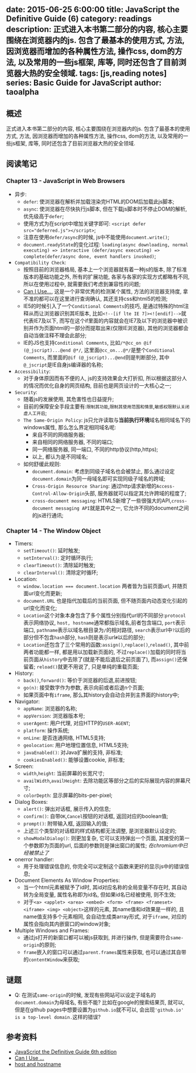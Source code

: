 date: 2015-06-25 6:00:00
title: JavaScript the Definitive Guide (6)
category: readings
description: 正式进入本书第二部分的内容, 核心主要围绕在浏览器内的js. 包含了最基本的使用方式, 方法, 因浏览器而增加的各种属性方法, 操作css, dom的方法, 以及常用的一些js框架, 库等, 同时还包含了目前浏览器大热的安全领域.
tags: [js,reading notes]
series: Basic Guide for JavaScript
author: taoalpha
---

## 概述

正式进入本书第二部分的内容, 核心主要围绕在浏览器内的js. 包含了最基本的使用方式, 方法, 因浏览器而增加的各种属性方法, 操作css, dom的方法, 以及常用的一些js框架, 库等, 同时还包含了目前浏览器大热的安全领域.

## 阅读笔记

### Chapter 13 - JavaScript in Web Browsers

- 异步:
  - `defer`: 使浏览器在解析并加载渲染完HTML的DOM后加载此js脚本;
  - `async`: 使浏览器在尽快执行js脚本, 但在下载js脚本时不停止DOM的解析, 优先级高于`defer`;
  - 使用方式为在script中增加关键字即可: `<script defer src="deferred.js"></script>`;
  - 注意在使用`defer/async`的时候, js中不能使用`document.write()`;
  - `document.readyState`的变化过程: `loading(async downloading, normal executing) => interactive (defer/async executing) => complete(defer/async done, event handlers invoked)`;
- `Compatibility Check`:
  - 按照目前的浏览器格局, 基本上一个浏览器就有着一种js的版本, 除了标准版本的基础功能之外, 所有的扩展功能, 各家与各家的实现方式都略有不同, 所以在使用过程中, 就需要我们考虑到兼容性的问题;
  - [Can I Use...](http://caniuse.com/), 这是一个非常优秀的检测某个属性, 方法的浏览器支持度, 拿不准的都可以在这里进行查询确认, 其还支持css和html5的检测;
  - IE5的时候引入了一个`Conditional Comments`的技巧, 是通过特殊的html注释从而让浏览器识别其IE版本, 比如`<!--[if lte IE 7]><![endif]-->`就代表IE7及以下, 而写在这个if里面的内容就会在IE7及以下的浏览器中被识别并作为页面html的一部分而提取出来(仅限IE浏览器), 其他的浏览器都会自动当做注释不理会此部分;
  - IE的JS也支持`Conditional Comments`, 比如`/*@cc_on @if (@_jscript)...@end @*/`, 这里面`@cc_on...@*/`是整个`Conditional Comments`, 而里面的`@if (@_jscript)...@end`则是判断部分, 其中`@_jscript`是IE自身js编译器的名称;
- `Accessibility`:
  - 对于身体原因而有不便的人, js的支持效果会大打折扣, 所以根据这部分人的情况而优化自身的网页结构, 目前也是网页设计的一大核心之一;
- `Security`:
  - 随着js的发展使用, 其危害性也日益提升;
  - 目前的保障安全手段主要有:`限制其功能`,`限制其使用范围和情景`,`敏感权限默认关闭虚人工开启`;
  - `The Same-Origin Policy`: js只允许读取与**当前执行环境**域名相同域名下的windows属性, 那么怎么界定相同域名呢:
    - 来自不同的网络服务器;
    - 来自相同的网络服务器, 不同的端口;
    - 同一网络服务器, 同一端口, 不同的http协议(http,https);
    - 以上, 都认为是不同域名;
  - 如何舒缓此规则:
    - `document.domain`: 考虑到同级子域名也会被禁止, 那么通过设定`document.domain`为同一母域名即可实现同级子域名的跨域;
    - ` Cross-Origin Resource Sharing `: 通过http请求新增的`Access-Control-Allow-Origin`头部, 服务器就可以指定其允许跨域的程度了;
    - `cross-document messaging`: HTML5新增了一些很强大的API,`cross-document messaging API`就是其中之一, 它允许不同的document之间的js进行通讯;

### Chapter 14 - The Window Object

- Timers:
  - `setTimeout()`: 延时触发;
  - `setInterval()`: 定时循环执行;
  - `clearTimeout()`: 清除延时触发;
  - `clearInterval()`: 清除定时循环;
- Location:
  - `window.location === document.location` 两者皆为当前页面url, 并随页面url变化而更新;
  - `document.URL` 也是指代加载后的当前页面, 但不随页面内动态变化引起的url变化而变化;
  - `Location`这个对象本身包含了多个属性分别指代url的不同部分:`protocol`表示网络协议, `host, hostname`通常都指示域名,前者包含端口, `port`表示端口, `pathname`表示以域名根目录为`/`的相对路径, `search`表示url中`?`以后的部分但不包含`hash`部分, `hash`则是表示url`#`以后的部分;
  - `Location`还包含了三个常用的函数:`assign()`,`replace()`,`reload()`, 其中前两者功能都一样, 都是用以加载新页面的, 不过`replace()`加载的同时将当前页面从`history`中去除了(就是不能后退后之前页面了), 而`assign()`还保留着; `reload()`就更不用说了, 只是单纯的重载页面;
- History:
  - `back()`,`forward()`: 等价于浏览器的后退,前进按钮;
  - `go(n)`: 接受数字作为参数, 表示向前或者后退n个页面;
  - 如果页面中有`iframe`, 那么其history会自动合并到主界面的history中;
- Navigator:
  - `appName`: 浏览器的名称;
  - `appVersion`: 浏览器版本号;
  - `userAgent`: 用户代理, 对应HTTP的`USER-AGENT`;
  - `platform`: 操作系统;
  - `onLine`: 是否连通网络, HTML5支持;
  - `geolocation`: 用户地理位置信息, HTML5支持;
  - `javaEnabled()`: 对Java扩展的支持, 非标准;
  - `cookiesEnabled()`: 能够设置cookie, 非标准;
- Screen:
  - `width`,`height`: 当前屏幕的长宽尺寸;
  - `availWidth`,`availHeight`: 去除功能区等部分之后的实际展现内容的屏幕尺寸;
  - `colorDepth`: 显示屏幕的bits-per-pixel;
- Dialog Boxes:
  - `alert()`: 弹出对话框, 展示传入的信息;
  - `confirm()`: 自带`OK`,`Cancel`按钮的对话框, 返回对应的boolean值;
  - `prompt()`: 附带输入框, 返回输入的值;
  - 上述三个类型的对话框的样式结构都无法调整, 是浏览器默认设定的;
  - `showModalDialog()`: 则更加复杂, 它可以支持弹出一个页面, 其接受的第一个参数即为页面的url, 后面的参数则是弹出窗口的属性; _在chromium中已经被禁止了_
- onerror handler:
  - 用于处理错误信息的, 你完全可以定制这个函数来更好的显示js中的错误信息;
- Document Elements As Window Properties:
  - 当一个html元素被赋予了id时, 其id对应名称的全局变量不存在时, 其自动转为全局变量, 属性名称即为id名, 但如果id名已经被使用, 则不生效;
  - 对于`<a> <applet> <area> <embed> <form> <frame> <frameset> <iframe> <img> <object>`这样的元素, 其name值和id效果是一样的, 且name值支持多个元素相同, 会自动生成类array形式, 对于`iframe`, 对应的属性会指向其内嵌窗口的window对象;
- Multiple Windows and Frames:
  - 通过js打开的新窗口都可以被js获取到, 并进行操作, 但是需要符合`same-origin`的原则;
  - `frame`嵌入的窗口可以通过`parent.frames`属性来获取, 也可以通过其自带的`contentWindow`来获取;


## 谜题

- Q: 在测试`same-origin`的时候, 发现有些网站可以设定子域名的`document.domain`为母域名, 有些不能? 比如在google的搜索结果页, 就可以, 但是在github pages中想要设置为`github.io`就不可以, 会出现`'github.io' is a top-level domain.`这样的错误?

## 参考资料

- [JavaScript the Definitive Guide 6th edition](http://book.douban.com/subject/5303032/)
- [Can I Use ...](http://caniuse.com/)
- [host and hostname](http://stackoverflow.com/questions/6725890/location-host-vs-location-hostname-and-cross-browser-compatibility)
